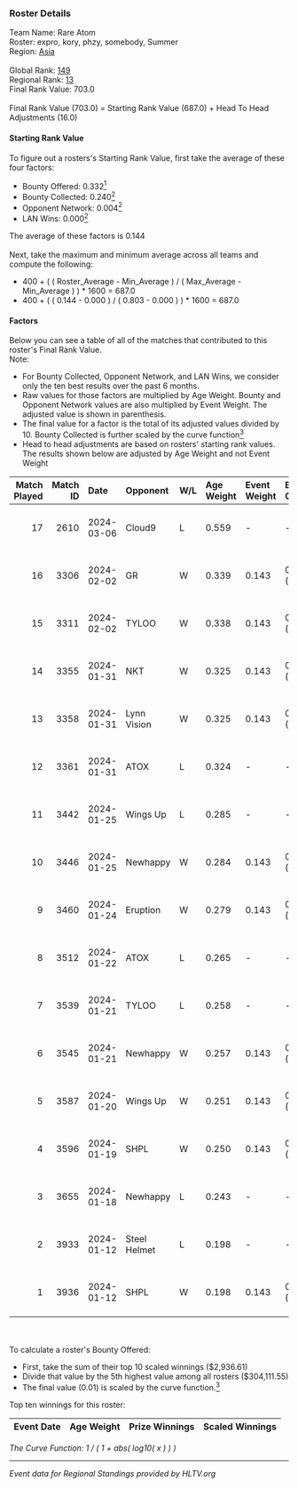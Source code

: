 ### Roster Details<br />
Team Name: Rare Atom<br />
Roster: expro, kory, phzy, somebody, Summer<br />
Region: [Asia]( ../standings_asia.md)<br />
<br />
Global Rank: [149](../standings_global.md)<br />
Regional Rank: [13]( ../standings_asia.md)<br />
Final Rank Value:  703.0<br />
<br />
Final Rank Value (703.0) = Starting Rank Value (687.0) + Head To Head Adjustments (16.0)<br />

#### Starting Rank Value<br />
To figure out a rosters's Starting Rank Value, first take the average of these four factors:<br />
- Bounty Offered: 0.332[<sup>1</sup>](#table2)
- Bounty Collected: 0.240[<sup>2</sup>](#table1)
- Opponent Network: 0.004[<sup>2</sup>](#table1)
- LAN Wins: 0.000[<sup>2</sup>](#table1)

The average of these factors is 0.144<br />
<br />
Next, take the maximum and minimum average across all teams and compute the following:<br />
- 400 + ( ( Roster_Average - Min_Average ) / ( Max_Average - Min_Average ) ) * 1600 = 687.0
- 400 + ( ( 0.144 - 0.000 ) / ( 0.803 - 0.000 ) ) * 1600 = 687.0


#### Factors<br />
Below you can see a table of all of the matches that contributed to this roster's Final Rank Value.<br />
Note:<br />

- For Bounty Collected, Opponent Network, and LAN Wins, we consider only the ten best results over the past 6 months.
- Raw values for those factors are multiplied by Age Weight. Bounty and Opponent Network values are also multiplied by Event Weight. The adjusted value is shown in parenthesis.
- The final value for a factor is the total of its adjusted values divided by 10. Bounty Collected is further scaled by the curve function[<sup>3</sup>](#curveFunction)
- Head to head adjustments are based on rosters' starting rank values. The results shown below are adjusted by Age Weight and not Event Weight
<span id="table1"></span><br />


| Match Played | Match ID | Date       | Opponent     | W/L | Age Weight | Event Weight | Bounty Collected | Opponent Network | LAN Wins  | H2H Adj. | Roster                              |
| -: | -: | :- | :- | :- | :- | :- | :- | :- | :- | -: | :- |
|           17 |     2610 | 2024-03-06 | Cloud9       | L   | 0.559      | -            | -                | -                | -         |    -0.36 | expro, kory, phzy, somebody, Summer |
|           16 |     3306 | 2024-02-02 | GR           | W   | 0.339      | 0.143        | 0.011 (0.001)    | 0.148 (0.007)    | 0 (0.000) |     5.05 | expro, kory, phzy, somebody, Summer |
|           15 |     3311 | 2024-02-02 | TYLOO        | W   | 0.338      | 0.143        | 0.004 (0.000)    | 0.122 (0.006)    | 0 (0.000) |     6.64 | expro, kory, phzy, somebody, Summer |
|           14 |     3355 | 2024-01-31 | NKT          | W   | 0.325      | 0.143        | 0.004 (0.000)    | 0.041 (0.002)    | 0 (0.000) |     5.34 | expro, kory, phzy, somebody, Summer |
|           13 |     3358 | 2024-01-31 | Lynn Vision  | W   | 0.325      | 0.143        | 0.129 (0.006)    | 0.303 (0.014)    | 0 (0.000) |     9.71 | expro, kory, phzy, somebody, Summer |
|           12 |     3361 | 2024-01-31 | ATOX         | L   | 0.324      | -            | -                | -                | -         |    -1.82 | expro, kory, phzy, somebody, Summer |
|           11 |     3442 | 2024-01-25 | Wings Up     | L   | 0.285      | -            | -                | -                | -         |    -6.45 | expro, kory, phzy, somebody, Summer |
|           10 |     3446 | 2024-01-25 | Newhappy     | W   | 0.284      | 0.143        | 0.000 (0.000)    | 0.084 (0.003)    | 0 (0.000) |     2.67 | expro, kory, phzy, somebody, Summer |
|            9 |     3460 | 2024-01-24 | Eruption     | W   | 0.279      | 0.143        | 0.000 (0.000)    | 0.030 (0.001)    | 0 (0.000) |     1.57 | expro, kory, phzy, somebody, Summer |
|            8 |     3512 | 2024-01-22 | ATOX         | L   | 0.265      | -            | -                | -                | -         |    -1.47 | expro, kory, phzy, somebody, Summer |
|            7 |     3539 | 2024-01-21 | TYLOO        | L   | 0.258      | -            | -                | -                | -         |    -3.25 | expro, kory, phzy, somebody, Summer |
|            6 |     3545 | 2024-01-21 | Newhappy     | W   | 0.257      | 0.143        | 0.000 (0.000)    | 0.084 (0.003)    | 0 (0.000) |     2.46 | expro, kory, phzy, somebody, Summer |
|            5 |     3587 | 2024-01-20 | Wings Up     | W   | 0.251      | 0.143        | 0.000 (0.000)    | 0.042 (0.002)    | 0 (0.000) |     2.18 | expro, kory, phzy, somebody, Summer |
|            4 |     3596 | 2024-01-19 | SHPL         | W   | 0.250      | 0.143        | 0.000 (0.000)    | 0.015 (0.001)    | 0 (0.000) |     1.39 | expro, kory, phzy, somebody, Summer |
|            3 |     3655 | 2024-01-18 | Newhappy     | L   | 0.243      | -            | -                | -                | -         |    -5.41 | expro, kory, phzy, somebody, Summer |
|            2 |     3933 | 2024-01-12 | Steel Helmet | L   | 0.198      | -            | -                | -                | -         |    -3.30 | expro, kory, phzy, somebody, Summer |
|            1 |     3936 | 2024-01-12 | SHPL         | W   | 0.198      | 0.143        | 0.000 (0.000)    | 0.015 (0.000)    | 0 (0.000) |     1.05 | expro, kory, phzy, somebody, Summer |

<br />
<span id="table2"></span><br />
To calculate a roster's Bounty Offered:<br />

- First, take the sum of their top 10 scaled winnings ($2,936.61)
- Divide that value by the 5th highest value among all rosters ($304,111.55)
- The final value (0.01) is scaled by the curve function.[<sup>3</sup>](#curveFunction)

Top ten winnings for this roster:<br />

| Event Date | Age Weight | Prize Winnings | Scaled Winnings |
| :- | -: | :- | :- |


<span id="curveFunction"></span>_The Curve Function: 1 / ( 1 + abs( log10( x ) ) )_<br />

---
_Event data for Regional Standings provided by HLTV.org_<br />
